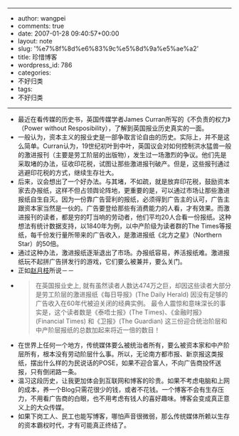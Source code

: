 - --
- author: wangpei
- comments: true
- date: 2007-01-28 09:40:57+00:00
- layout: note
- slug: '%e7%8f%8d%e6%83%9c%e5%8d%9a%e5%ae%a2'
- title: 珍惜博客
- wordpress_id: 786
- categories:
- 不好归类
- tags:
- 不好归类
- --
- 最近在看传媒的历史书，英国传媒学者James Curran所写的《不负责的权力》（Power without Resposibility），了解到英国报业历史真实的一面。
- 一般认为，资本主义的报业史是一部争取言论自由的历史。实际上，并不是这么简单。Curran认为，19世纪初叶到中叶，英国议会对如何控制洪水猛兽一般的激进报刊（主要是劳工阶层的出版物），发生过一场激烈的争议。他们先是采取堵的办法，征收印花税，试图让那些激进报刊破产。但是，这些报刊通过逃避印花税的方式，继续生存壮大。
- 后来，议会想出了一个好办法。与其堵，不如疏，就是放弃印花税，鼓励资本家去办报纸，这样不但占领舆论阵地，更重要的是，可以通过市场让那些激进报纸自生自灭。因为一份靠广告营利的报纸，必须得到广告主的认可，广告主跟资本家当然是一伙的。广告要登给那些有消费能力的人看，才有效果。而激进报刊的读者，都是穷的叮当响的劳动者，他们平均20人合看一份报纸。这种想法有统计数据支持，以1840年为例，以中产阶级为读者群的The Times等报纸，每千份发行量所带来的广告收入，是激进报纸《北方之星》（Northern Star）的50倍。
- 通过这种办法，激进报纸逐渐退出了市场。办报纸容易，养活报纸难。激进报纸玩不起拼广告拼发行的游戏，它们要么被兼并，要么关门。
- 正如[赵月枝](http://www.sfu.ca/communication/people/faculty/zhao_y.html)所说－－
- <blockquote>在英国报业史上, 就有虽然读者人数达474万之巨，却因这些读者大部分是劳工阶层的激进报纸《每日导报》(The Daily Herald) 因没有足够的广告收入在60年代被迫关闭的经典实例。 最令人震惊和意味深长的事实是，这个读者数是《泰唔士报》(The Times)、《金融时报》(Financial Times) 和《卫报》(The Guardian) 这三份迎合统治阶层和中产阶层报纸的总数加起来将近一倍的数目！</blockquote>
- 在世界上任何一个地方，传统媒体要么被统治者所有，要么被资本家和中产阶层所有，根本没有劳动阶层什么事。所以，无论南方都市报、新京报这类报纸，摆出什么样的为民说话的POSE，如果不迎合富人，不向广告商投怀送报，只有倒闭路一条。
- 温习这段历史，让我更加体会到互联网和博客的珍贵。如果不考虑电脑和上网的成本，养一个Blog只需花很少的钱，或者不花钱。一个博客不会有生存压力，不用看广告商的白眼，也不用考虑有钱人的喜好趣味。博客会变成真正意义上的大众传媒。
- 如果下岗工人、民工也能写博客，哪怕声音很微弱，那么传统媒体所赖以生存的资本霸权时代，才有可能真正终结了。
